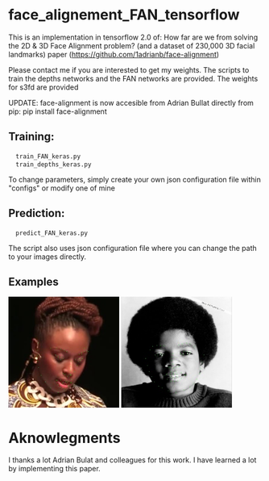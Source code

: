 # face_alignement_FAN_tensorflow

This is an implementation in tensorflow 2.0 of: How far are we from solving the 2D & 3D Face Alignment problem? (and a
dataset of 230,000 3D facial landmarks) paper (https://github.com/1adrianb/face-alignment)

Please contact me if you are interested to get my weights. The scripts to train the depths networks and the FAN networks are provided. 
The weights for s3fd are provided

UPDATE: face-alignment is now accesible from Adrian Bullat directly from pip: pip install face-alignment

## Training:
```
  train_FAN_keras.py
  train_depths_keras.py
```
To change parameters, simply create your own json configuration file within "configs" or modify one of mine

## Prediction:
```
  predict_FAN_keras.py
```
The script also uses json configuration file where you can change the path to your images directly.

## Examples

<img src='examples/0005_lmk.jpg' height="220"> <img src='examples/indoor_068_lmk.jpg' height="220">

# Aknowlegments
I thanks a lot Adrian Bulat and colleagues for this work. I have learned a lot by implementing this paper.
